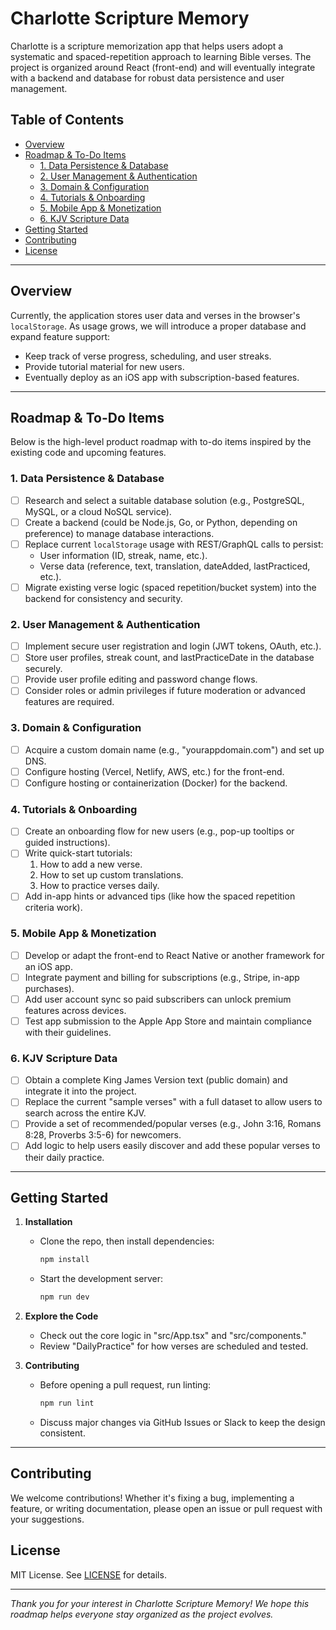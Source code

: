# Charlotte Scripture Memory

Charlotte is a scripture memorization app that helps users adopt a systematic and spaced-repetition approach to learning Bible verses. The project is organized around React (front-end) and will eventually integrate with a backend and database for robust data persistence and user management.

## Table of Contents
- [Overview](#overview)
- [Roadmap & To-Do Items](#roadmap--to-do-items)
  - [1. Data Persistence & Database](#1-data-persistence--database)
  - [2. User Management & Authentication](#2-user-management--authentication)
  - [3. Domain & Configuration](#3-domain--configuration)
  - [4. Tutorials & Onboarding](#4-tutorials--onboarding)
  - [5. Mobile App & Monetization](#5-mobile-app--monetization)
  - [6. KJV Scripture Data](#6-kjv-scripture-data)
- [Getting Started](#getting-started)
- [Contributing](#contributing)
- [License](#license)

---

## Overview

Currently, the application stores user data and verses in the browser's `localStorage`. As usage grows, we will introduce a proper database and expand feature support:
- Keep track of verse progress, scheduling, and user streaks.
- Provide tutorial material for new users.
- Eventually deploy as an iOS app with subscription-based features.

---

## Roadmap & To-Do Items

Below is the high-level product roadmap with to-do items inspired by the existing code and upcoming features.

### 1. Data Persistence & Database

- [ ] Research and select a suitable database solution (e.g., PostgreSQL, MySQL, or a cloud NoSQL service).
- [ ] Create a backend (could be Node.js, Go, or Python, depending on preference) to manage database interactions.
- [ ] Replace current `localStorage` usage with REST/GraphQL calls to persist:
  - User information (ID, streak, name, etc.).
  - Verse data (reference, text, translation, dateAdded, lastPracticed, etc.).
- [ ] Migrate existing verse logic (spaced repetition/bucket system) into the backend for consistency and security.

### 2. User Management & Authentication

- [ ] Implement secure user registration and login (JWT tokens, OAuth, etc.).
- [ ] Store user profiles, streak count, and lastPracticeDate in the database securely.
- [ ] Provide user profile editing and password change flows.
- [ ] Consider roles or admin privileges if future moderation or advanced features are required.

### 3. Domain & Configuration

- [ ] Acquire a custom domain name (e.g., "yourappdomain.com") and set up DNS.
- [ ] Configure hosting (Vercel, Netlify, AWS, etc.) for the front-end.
- [ ] Configure hosting or containerization (Docker) for the backend.

### 4. Tutorials & Onboarding

- [ ] Create an onboarding flow for new users (e.g., pop-up tooltips or guided instructions).
- [ ] Write quick-start tutorials:
  1. How to add a new verse.
  2. How to set up custom translations.
  3. How to practice verses daily.
- [ ] Add in-app hints or advanced tips (like how the spaced repetition criteria work).

### 5. Mobile App & Monetization

- [ ] Develop or adapt the front-end to React Native or another framework for an iOS app.
- [ ] Integrate payment and billing for subscriptions (e.g., Stripe, in-app purchases).
- [ ] Add user account sync so paid subscribers can unlock premium features across devices.
- [ ] Test app submission to the Apple App Store and maintain compliance with their guidelines.

### 6. KJV Scripture Data

- [ ] Obtain a complete King James Version text (public domain) and integrate it into the project.
- [ ] Replace the current "sample verses" with a full dataset to allow users to search across the entire KJV.
- [ ] Provide a set of recommended/popular verses (e.g., John 3:16, Romans 8:28, Proverbs 3:5-6) for newcomers.
- [ ] Add logic to help users easily discover and add these popular verses to their daily practice.

---

## Getting Started

1. **Installation**
   - Clone the repo, then install dependencies:
     ```bash
     npm install
     ```
   - Start the development server:
     ```bash
     npm run dev
     ```
2. **Explore the Code**
   - Check out the core logic in "src/App.tsx" and "src/components."
   - Review "DailyPractice" for how verses are scheduled and tested.

3. **Contributing**
   - Before opening a pull request, run linting:
     ```bash
     npm run lint
     ```
   - Discuss major changes via GitHub Issues or Slack to keep the design consistent.

---

## Contributing

We welcome contributions! Whether it's fixing a bug, implementing a feature, or writing documentation, please open an issue or pull request with your suggestions.

## License

MIT License. See [LICENSE](LICENSE) for details.

---

*Thank you for your interest in Charlotte Scripture Memory! We hope this roadmap helps everyone stay organized as the project evolves.*
